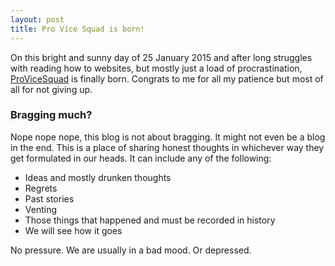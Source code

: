 ```yaml
---
layout: post
title: Pro Vice Squad is born!
---
```


On this bright and sunny day of 25 January 2015 and after long struggles with reading how to websites, but mostly just a load of procrastination, [ProViceSquad](http://provicesquad.com) is finally born. Congrats to me for all my patience but most of all for not giving up.

### Bragging much?

Nope nope nope, this blog is not about bragging. It might not even be a blog in the end. This is a place of sharing honest thoughts in whichever way they get formulated in our heads. 
It can include any of the following:

* Ideas and mostly drunken thoughts
* Regrets
* Past stories 
* Venting
* Those things that happened and must be recorded in history
* We will see how it goes

No pressure. We are usually in a bad mood. Or depressed. 
